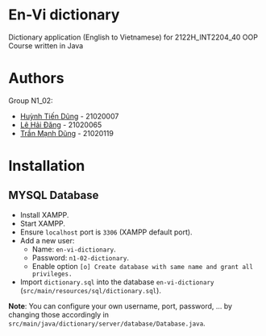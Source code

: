 # En-Vi dictionary

Dictionary application (English to Vietnamese) for 2122H_INT2204_40 OOP Course written in Java

# Authors

Group N1_02:

- [Huỳnh Tiến Dũng](https://github.com/HynDuf7) - 21020007
- [Lê Hải Đăng](https://github.com/milomolly) - 21020065
- [Trần Mạnh Dũng](https://github.com/Maduro29) - 21020119

# Installation

## MYSQL Database

- Install XAMPP.
- Start XAMPP.
- Ensure `localhost` port is `3306` (XAMPP default port).
- Add a new user:
    - Name: `en-vi-dictionary`.
    - Password: `n1-02-dictionary`.
    - Enable option `[o] Create database with same name and grant all privileges.`
- Import `dictionary.sql` into the
  database `en-vi-dictionary` (`src/main/resources/sql/dictionary.sql`).

**Note**: You can configure your own username, port, password, ... by changing those accordingly
in `src/main/java/dictionary/server/database/Database.java`.